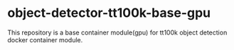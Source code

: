 # object-detector-tt100k-base-gpu
This repository is a base container module(gpu) for tt100k object detection docker container module.
